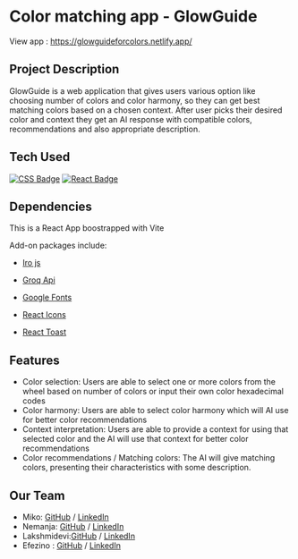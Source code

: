 # Color matching app - GlowGuide
View app : https://glowguideforcolors.netlify.app/

## Project Description 

GlowGuide is a web application that gives users various option like choosing number of colors and color harmony, so they can get best matching colors based on a chosen context. After user picks their desired color and context they get an AI response with compatible colors, recommendations and also appropriate description. 

## Tech Used 

[![CSS Badge](https://img.shields.io/badge/-CSS-007acc?style=for-the-badge&labelColor=black&logo=css3&logoColor=007acc)](#)
[![React Badge](https://img.shields.io/badge/-React-red?style=for-the-badge&labelColor=white&logo=react&logoColor=red)](#)

## Dependencies
This is a React App boostrapped with Vite

Add-on packages include:

- [Iro js](https://iro.js.org/)

- [Groq Api](https://wow.groq.com/)

- [Google Fonts](https://fonts.google.com/)
  
- [React Icons](https://react-icons.github.io/react-icons/)

- [React Toast](https://react-hot-toast.com/)

## Features

- Color selection: Users are able to select one or more colors from the wheel based on number of colors or input their own color hexadecimal codes
- Color harmony: Users are able to select color harmony which will AI use for better color recommendations
- Context interpretation: Users are able to provide a context for using that selected color and the AI will use that context for better color recommendations
- Color recommendations / Matching colors: The AI will give matching colors, presenting their characteristics with some description.

## Our Team

- Miko: [GitHub](https://github.com/jamienorthman) / [LinkedIn](https://linkedin.com/in/miko-ann-jeffries)
- Nemanja: [GitHub](https://github.com/nemanjagradic) / [LinkedIn](https://www.linkedin.com/in/nemanja-gradic-33230b1bb/)
- Lakshmidevi:[GitHub](https://github.com/devi-lakshmi) / [LinkedIn](https://www.linkedin.com/in/lakshmidevikanala)
- Efezino : [GitHub](https://github.com/efezinoidisi) / [LinkedIn](https://linkedin.com/in/endurance-idisi)






